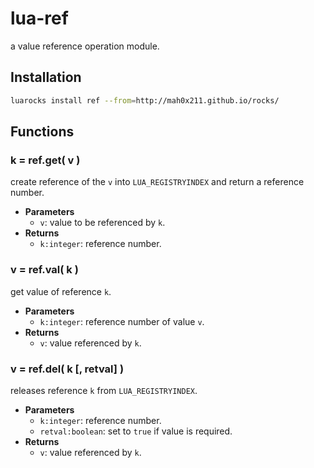 # lua-ref

a value reference operation module.


## Installation

```sh
luarocks install ref --from=http://mah0x211.github.io/rocks/
```


## Functions


### k = ref.get( v )

create reference of the `v` into `LUA_REGISTRYINDEX` and return a reference number.

- **Parameters**
    - `v`: value to be referenced by `k`.
- **Returns**
    - `k:integer`: reference number.


### v = ref.val( k )

get value of reference `k`.

- **Parameters**
    - `k:integer`: reference number of value `v`.
- **Returns**
    - `v`: value referenced by `k`.


### v = ref.del( k [, retval] )

releases reference `k` from `LUA_REGISTRYINDEX`.

- **Parameters**
    - `k:integer`: reference number.
    - `retval:boolean`: set to `true` if value is required.
- **Returns**
    - `v`: value referenced by `k`.


